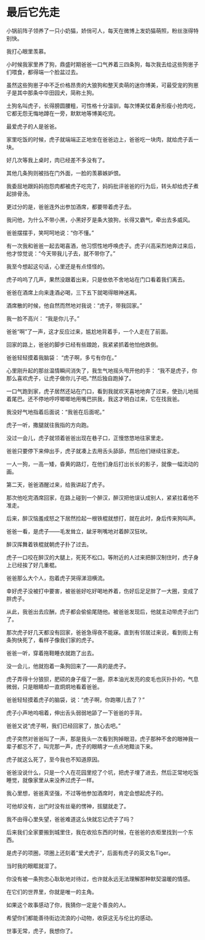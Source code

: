 # 最后它先走

小锅前阵子领养了一只小奶猫，娇俏可人，每天在微博上发奶猫萌照，粉丝涨得特别快。 

我打心眼里羡慕。 

小时候我家里养了狗，鼎盛时期爸爸一口气养着三四条狗，每次我去给这些狗崽子们喂食，都得端一个脸盆过去。 

虽然这些狗崽子中不乏价格昂贵的大狼狗和整天卖萌的迷你博美，可最受宠的狗崽子是其中那条中华田园犬，简称土狗。 

土狗名叫虎子，长得膀圆腰粗，可性格十分温驯，每次博美仗着身形瘦小抢肉吃，它都无怨无悔地蹲在一旁，默默地等博美吃完。 

最爱虎子的人是爸爸。 

家里吃饭的时候，虎子就端端正正地坐在爸爸边上，爸爸吃一块肉，就给虎子丢一块。 

好几次等我上桌时，肉已经差不多没有了。 

其他几条狗则被挡在门外面，一脸的羡慕嫉妒恨。 

我委屈地跟妈妈抱怨肉都被虎子吃完了，妈妈批评爸爸的行为后，转头却给虎子煮起排骨汤。 

更过分的是，爸爸连外出参加酒席，都要带着虎子去。 

我问他，为什么不带小黑，小黑好歹是条大狼狗，长得又霸气，牵出去多威风。 

爸爸摆摆手，笑呵呵地说：“你不懂。” 

有一次我和爸爸一起去喝喜酒，他习惯性地呼唤虎子。虎子兴高采烈地奔过来后，他才惊觉说：“今天带我儿子去，就不带你了。” 

我至今想起这句话，心里还是有点怪怪的。 

虎子呜呜了几声，果然没跟着出来，只是依依不舍地站在门口看着我们离去。 

爸爸在酒席上向来逢酒必喝，三下五下就喝得眼神迷离。 

酒席散的时候，他自然而然地对我说：“虎子，带我回家。” 

我一脸不高兴： “我是你儿子。” 

爸爸“啊”了一声，这才反应过来，尴尬地背着手，一个人走在了前面。 

回家的路上，爸爸的脚步已经有些踉跄，我紧紧抓着他怕他跌倒。 

爸爸轻轻摸着我脑袋： “虎子啊，多亏有你在。” 

心里刚升起的那丝温情瞬间消失了，我生气地摇头甩开他的手： “我不是虎子，你那么喜欢虎子，让虎子做你儿子吧。”然后独自跑掉了。 

一口气跑到家，虎子居然还站在门口，看到我就欢天喜地地奔了过来，使劲儿地摇着尾巴。还不停地哼哼唧唧地用嘴巴拱我，我这才明白过来，它在找我爸。 

我没好气地指着后面说：“我爸在后面呢。” 

虎子一听，撒腿就往我指的方向跑。 

没过一会儿，虎子就领着爸爸出现在巷子口，正慢悠悠地往家里走。 

爸爸只要停下来伸出手，虎子就凑上去用舌头舔舔，然后他们继续往家走。 

一人一狗，一高一矮，昏黄的路灯，在他们身后打出长长的影子，就像一幅流动的画。 

第二天，爸爸酒醒过来，给我讲起了虎子。 

那次他吃完酒席回家，在路上碰到一个醉汉，醉汉把他误认成别人，紧紧拉着他不准走。 

后来，醉汉恼羞成怒之下居然捡起一根铁棍就想打，就在此时，身后传来狗叫声。 

爸爸一看，是虎子——毛发耸立，龇牙咧嘴地对着醉汉狂吠。 

醉汉挥舞着铁棍就朝虎子扑了过去。 

虎子一口咬在醉汉的大腿上，死死不松口。等附近的人过来把醉汉制住时，虎子身上已经挨了好几重棍。 

爸爸那么大个人，抱着虎子哭得涕泪横流。 

幸好虎子没被打中要害，被爸爸好吃好喝地养着，伤好后足足胖了一大圈，变成了胖虎子。 

从此，我爸出去应酬，虎子都会偷偷尾随他。被爸爸发现后，他就主动带虎子出门了。 

那次虎子好几天都没有回家，爸爸急得夜不能寐。直到有邻居过来说，看到街上有条狗快死了，看样子像我们家的虎子。 

爸爸一听，穿着拖鞋睡衣就跑了出去。 

没一会儿，他就抱着一条狗回来了——真的是虎子。 

虎子弄得十分狼狈，肥硕的身子瘦了一圈，原本油光发亮的皮毛也灰扑扑的，气息微弱，只是眼睛却一直炯炯地看着爸爸。 

爸爸轻轻摸着虎子的脑袋，说：“虎子啊，你跑哪儿去了？” 

虎子小声地呜咽着，伸出舌头弱弱地舔了一下爸爸的手背。 

爸爸又说“虎子啊，我们已经回家了，放心去吧。” 

虎子突然对爸爸叫了一声，那是我头一次看到狗掉眼泪，虎子那种不舍的眼神我一辈子都忘不了，叫完那一声，虎子的眼睛才一点点地黯淡下来。 

虎子就这么死了，至今我也不知道原因。 

爸爸没说什么，只是一个人在花园里挖了个坑，把虎子埋了进去，然后正常地吃饭睡觉，就像家里从来没养过虎子一样。 

我心里想，爸爸真坚强，不过等他参加酒席时，肯定会想起虎子的。 

可他却没有，出门时没有丝毫的愣神，拔腿就走了。 

我不由得心里失望，爸爸难道这么快就忘记虎子了吗？ 

后来我们全家要搬到城里住，我在收拾东西的时候，在爸爸的衣柜里找到一个东西。 

是虎子的项圈，项圈上还刻着“爱犬虎子”，后面有虎子的英文名Tiger。 

当时我的眼眶就湿了。 

你没有被一条狗忠心耿耿地对待过，也许就永远无法理解那种默契温暖的情感。 

在它们的世界里，你就是唯一的主角。 

如果这个故事感动了你，我猜你一定是个善良的人。 

希望你们都能善待街边流浪的小动物，收获这无与伦比的感动。 

世事无常，虎子，我想你了。
